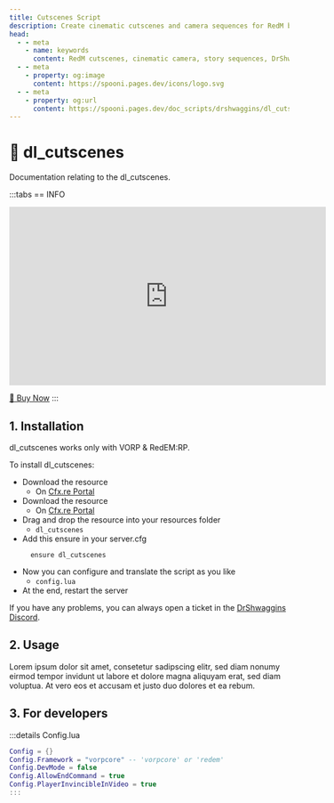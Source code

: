```yaml
---
title: Cutscenes Script
description: Create cinematic cutscenes and camera sequences for RedM by DrShwaggins. Add immersive storytelling and custom cinematics to your Red Dead Redemption 2 roleplay server.
head:
  - - meta
    - name: keywords
      content: RedM cutscenes, cinematic camera, story sequences, DrShwaggins, RedM cinematics, RDR2 cutscenes, camera system, immersive storytelling
  - - meta
    - property: og:image
      content: https://spooni.pages.dev/icons/logo.svg
  - - meta
    - property: og:url
      content: https://spooni.pages.dev/doc_scripts/drshwaggins/dl_cutscenes
---
```


# 🎥 dl_cutscenes
Documentation relating to the dl_cutscenes.

:::tabs
== INFO
<iframe width="570" height="321" src="https://dunb17ur4ymx4.cloudfront.net/packages/images/2b0727aaa2fcb8c08eeedfabca283a9fa5266304.png" frameborder="0" allow="accelerometer; autoplay; clipboard-write; encrypted-media; gyroscope; picture-in-picture; web-share" allowfullscreen></iframe>

<a href="https://drshwaggins-scripts.tebex.io/package/5876605" class="button-buy">🛒 Buy Now</a>
:::

## 1. Installation
dl_cutscenes works only with VORP & RedEM:RP. 

To install dl_cutscenes:
- Download the resource
  - On [Cfx.re Portal](https://portal.cfx.re/)
- Download the resource
  - On [Cfx.re Portal](https://portal.cfx.re/)
- Drag and drop the resource into your resources folder
  - `dl_cutscenes`
- Add this ensure in your server.cfg
  ```
    ensure dl_cutscenes
  ```
- Now you can configure and translate the script as you like
  - `config.lua`
- At the end, restart the server

If you have any problems, you can always open a ticket in the [DrShwaggins Discord](https://discord.gg/K9H27J5VaS).

## 2. Usage
Lorem ipsum dolor sit amet, consetetur sadipscing elitr, sed diam nonumy eirmod tempor invidunt ut labore et dolore magna aliquyam erat, sed diam voluptua. At vero eos et accusam et justo duo dolores et ea rebum.

## 3. For developers

:::details Config.lua
```lua
Config = {}
Config.Framework = "vorpcore" -- 'vorpcore' or 'redem'
Config.DevMode = false
Config.AllowEndCommand = true
Config.PlayerInvincibleInVideo = true
:::
